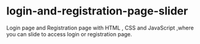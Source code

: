 # login-and-registration-page-slider
Login page and Registration page with HTML , CSS and JavaScript ,where you can slide to access login or registration page.
